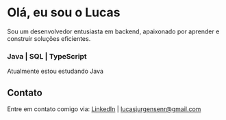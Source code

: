 # Olá, eu sou o Lucas

Sou um desenvolvedor entusiasta em backend, apaixonado por aprender e construir soluções eficientes.

### Java | SQL | TypeScript 

Atualmente estou estudando Java 

## Contato

Entre em contato comigo via: [LinkedIn](https://www.linkedin.com/in/lucasjurgensenr/) | lucasjurgensenr@gmail.com 
